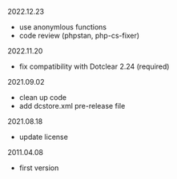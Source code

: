 2022.12.23
- use anonymlous functions
- code review (phpstan, php-cs-fixer)

2022.11.20
- fix compatibility with Dotclear 2.24 (required)

2021.09.02
- clean up code
- add dcstore.xml pre-release file

2021.08.18
- update license

2011.04.08
- first version